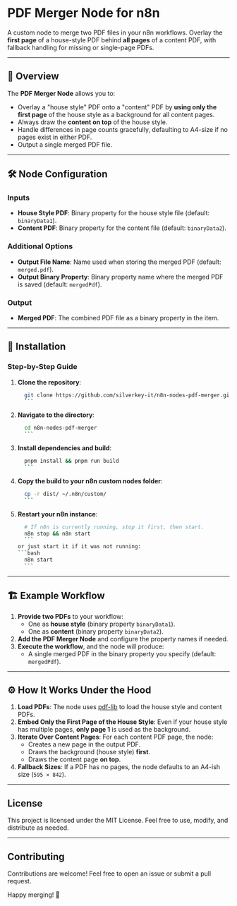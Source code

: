 # PDF Merger Node for n8n

A custom node to merge two PDF files in your n8n workflows. Overlay the **first page** of a house-style PDF behind **all pages** of a content PDF, with fallback handling for missing or single-page PDFs.

---

## 📖 Overview

The **PDF Merger Node** allows you to:

- Overlay a "house style" PDF onto a "content" PDF by **using only the first page** of the house style as a background for all content pages.
- Always draw the **content on top** of the house style.
- Handle differences in page counts gracefully, defaulting to A4-size if no pages exist in either PDF.
- Output a single merged PDF file.

---

## 🛠️ Node Configuration

### Inputs
- **House Style PDF**: Binary property for the house style file (default: `binaryData1`).
- **Content PDF**: Binary property for the content file (default: `binaryData2`).

### Additional Options
- **Output File Name**: Name used when storing the merged PDF (default: `merged.pdf`).
- **Output Binary Property**: Binary property name where the merged PDF is saved (default: `mergedPdf`).

### Output
- **Merged PDF**: The combined PDF file as a binary property in the item.

---

## 🚀 Installation

### Step-by-Step Guide

1. **Clone the repository**:
	  ```bash
		git clone https://github.com/silverkey-it/n8n-nodes-pdf-merger.git
		```
2. **Navigate to the directory**:
	  ```bash
		cd n8n-nodes-pdf-merger
		```
3. **Install dependencies and build**:
	  ```bash
		pnpm install && pnpm run build
		```
4. **Copy the build to your n8n custom nodes folder**:
	  ```bash
		cp -r dist/ ~/.n8n/custom/
		```
5. **Restart your n8n instance**:
	  ```bash
		# If n8n is currently running, stop it first, then start.
		n8n stop && n8n start
		```
	 or just start it if it was not running:
	  ```bash
		n8n start
		```

---

## 🏗️ Example Workflow

1. **Provide two PDFs** to your workflow:
	- One as **house style** (binary property `binaryData1`).
	- One as **content** (binary property `binaryData2`).
2. **Add the PDF Merger Node** and configure the property names if needed.
3. **Execute the workflow**, and the node will produce:
	- A single merged PDF in the binary property you specify (default: `mergedPdf`).

---

## ⚙️ How It Works Under the Hood

1. **Load PDFs**: The node uses [pdf-lib](https://github.com/Hopding/pdf-lib) to load the house style and content PDFs.
2. **Embed Only the First Page of the House Style**: Even if your house style has multiple pages, **only page 1** is used as the background.
3. **Iterate Over Content Pages**: For each content PDF page, the node:
	- Creates a new page in the output PDF.
	- Draws the background (house style) **first**.
	- Draws the content page **on top**.
4. **Fallback Sizes**: If a PDF has no pages, the node defaults to an A4-ish size (`595 × 842`).

---

## License

This project is licensed under the MIT License. Feel free to use, modify, and distribute as needed.

---

## Contributing

Contributions are welcome! Feel free to open an issue or submit a pull request.

Happy merging! 🎉
